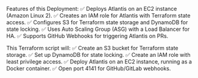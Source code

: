 Features of this Deployment:
✅ Deploys Atlantis on an EC2 instance (Amazon Linux 2).
✅ Creates an IAM role for Atlantis with Terraform state access.
✅ Configures S3 for Terraform state storage and DynamoDB for state locking.
✅ Uses Auto Scaling Group (ASG) with a Load Balancer for HA.
✅ Supports GitHub Webhooks for triggering Atlantis on PRs.

This Terraform script will:
✅ Create an S3 bucket for Terraform state storage.
✅ Set up DynamoDB for state locking.
✅ Create an IAM role with least privilege access.
✅ Deploy Atlantis on an EC2 instance, running as a Docker container.
✅ Open port 4141 for GitHub/GitLab webhooks.

